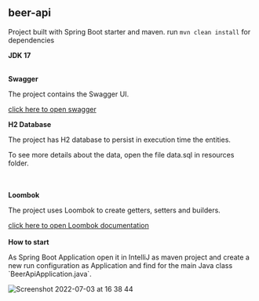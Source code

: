<h2>beer-api</h2>

Project built with Spring Boot starter and maven. run `mvn clean install` for dependencies

<b>JDK 17</b>

<br>
<b>Swagger</b>
<p>The project contains the Swagger UI.</p>
<a href="http://localhost:8080/v2/swagger-ui/#/">click here to open swagger</a>

<b>H2 Database</b>
<p>The project has H2 database to persist in execution time the entities.</p>
<p>To see more details about the data, open the file data.sql in resources folder.</p>

<br>
<br>
<b>Loombok</b>
<p>The project uses Loombok to create getters, setters and builders.</p>
<a href="https://projectlombok.org/">click here to open Loombok documentation</a>

<br>
<br>
<b>How to start</b>
<p>As Spring Boot Application open it in IntelliJ as maven project and create a new run configuration as Application and find for the main Java class `BeerApiApplication.java`.</p>

![Screenshot 2022-07-03 at 16 38 44](https://user-images.githubusercontent.com/18265665/177047014-9427154b-a4f6-4dfd-8542-b4b34582d176.png)
